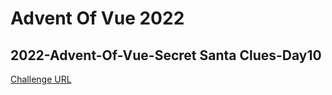 # Advent Of Vue 2022

## 2022-Advent-Of-Vue-Secret Santa Clues-Day10

[Challenge URL](https://github.com/Advent-Of-Vue/secret-santa-challenge/tree/start?utm_campaign=Advent%20Of%20Vue&utm_medium=email&utm_source=Revue%20newsletter)
